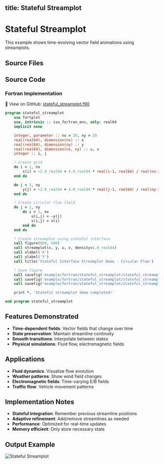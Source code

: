title: Stateful Streamplot
---

# Stateful Streamplot

This example shows time-evolving vector field animations using streamplots.

## Source Files

## Source Code

### Fortran Implementation

📄 View on GitHub: [stateful_streamplot.f90](https://github.com/krystophny/fortplotlib/blob/main/example/fortran/stateful_streamplot/stateful_streamplot.f90)

```fortran
program stateful_streamplot
    use fortplot
    use, intrinsic :: iso_fortran_env, only: real64
    implicit none

    integer, parameter :: nx = 20, ny = 20
    real(real64), dimension(nx) :: x
    real(real64), dimension(ny) :: y
    real(real64), dimension(nx, ny) :: u, v
    integer :: i, j

    ! Create grid
    do i = 1, nx
        x(i) = -2.0_real64 + 4.0_real64 * real(i-1, real64) / real(nx-1, real64)
    end do

    do j = 1, ny
        y(j) = -2.0_real64 + 4.0_real64 * real(j-1, real64) / real(ny-1, real64)
    end do

    ! Create circular flow field
    do j = 1, ny
        do i = 1, nx
            u(i,j) = -y(j)
            v(i,j) = x(i)
        end do
    end do

    ! Create streamplot using stateful interface
    call figure(800, 600)
    call streamplot(x, y, u, v, density=1.0_real64)
    call xlabel('X')
    call ylabel('Y')
    call title('Stateful Interface Streamplot Demo - Circular Flow')

    ! Save figure
    call savefig('example/fortran/stateful_streamplot/stateful_streamplot.png')
    call savefig('example/fortran/stateful_streamplot/stateful_streamplot.pdf')
    call savefig('example/fortran/stateful_streamplot/stateful_streamplot.txt')

    print *, 'Stateful streamplot demo completed!'

end program stateful_streamplot
```

## Features Demonstrated

- **Time-dependent fields**: Vector fields that change over time
- **State preservation**: Maintain streamline continuity
- **Smooth transitions**: Interpolate between states
- **Physical simulations**: Fluid flow, electromagnetic fields

## Applications

- **Fluid dynamics**: Visualize flow evolution
- **Weather patterns**: Show wind field changes
- **Electromagnetic fields**: Time-varying E/B fields
- **Traffic flow**: Vehicle movement patterns

## Implementation Notes

- **Stateful integration**: Remember previous streamline positions
- **Adaptive refinement**: Add/remove streamlines as needed
- **Performance**: Optimized for real-time updates
- **Memory efficient**: Only store necessary state

## Output Example

![Stateful Streamplot](../../media/examples/stateful_streamplot.png)
